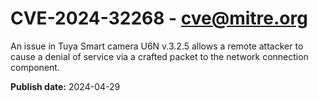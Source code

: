 # CVE-2024-32268 - cve@mitre.org

An issue in Tuya Smart camera U6N v.3.2.5 allows a remote attacker to cause a denial of service via a crafted packet to the network connection component.

**Publish date:** 2024-04-29
